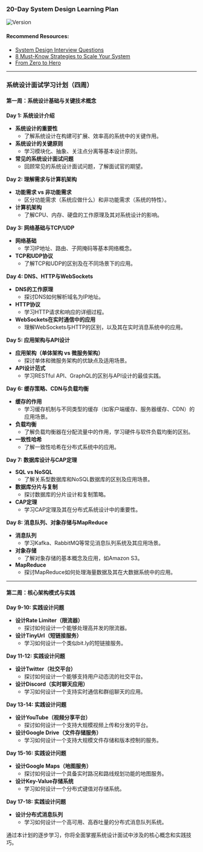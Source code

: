 ### 20-Day System Design Learning Plan

![Version](https://img.shields.io/badge/version-1.0.0-blue)

#### Recommend Resources:
- [System Design Interview Questions](https://codebitwave.com/system-design-interview-questions/)
- [8 Must-Know Strategies to Scale Your System](https://codebitwave.com/system-design-101-8-must-know-strategies-to-scale-your-system/)
- [From Zero to Hero](https://github.com/uwspstar/From-Zero-to-Hero/tree/main)

------

### 系统设计面试学习计划（四周）

#### 第一周：系统设计基础与关键技术概念

**Day 1: 系统设计介绍**  
- **系统设计的重要性**  
   - 了解系统设计在构建可扩展、效率高的系统中的关键作用。
- **系统设计的关键原则**  
   - 学习模块化、抽象、关注点分离等基本设计原则。
- **常见的系统设计面试问题**  
   - 回顾常见的系统设计面试问题，了解面试官的期望。

**Day 2: 理解需求与计算机架构**  
- **功能需求 vs 非功能需求**  
   - 区分功能需求（系统应做什么）和非功能需求（系统的特性）。
- **计算机架构**  
   - 了解CPU、内存、硬盘的工作原理及其对系统设计的影响。

**Day 3: 网络基础与TCP/UDP**  
- **网络基础**  
   - 学习IP地址、路由、子网掩码等基本网络概念。
- **TCP和UDP协议**  
   - 了解TCP和UDP的区别及在不同场景下的应用。

**Day 4: DNS、HTTP与WebSockets**  
- **DNS的工作原理**  
   - 探讨DNS如何解析域名为IP地址。
- **HTTP协议**  
   - 学习HTTP请求和响应的详细过程。
- **WebSockets在实时通信中的应用**  
   - 理解WebSockets与HTTP的区别，以及其在实时消息系统中的应用。

**Day 5: 应用架构与API设计**  
- **应用架构（单体架构 vs 微服务架构）**  
   - 探讨单体和微服务架构的优缺点及适用场景。
- **API设计范式**  
   - 学习RESTful API、GraphQL的区别与API设计的最佳实践。

**Day 6: 缓存策略、CDN与负载均衡**  
- **缓存的作用**  
   - 学习缓存机制与不同类型的缓存（如客户端缓存、服务器缓存、CDN）的应用场景。
- **负载均衡**  
   - 了解负载均衡器在分配流量中的作用，学习硬件与软件负载均衡的区别。
- **一致性哈希**  
   - 了解一致性哈希在分布式系统中的应用。

**Day 7: 数据库设计与CAP定理**  
- **SQL vs NoSQL**  
   - 了解关系型数据库和NoSQL数据库的区别及应用场景。
- **数据库分片与复制**  
   - 探讨数据库的分片设计和复制策略。
- **CAP定理**  
   - 学习CAP定理及其在分布式系统设计中的重要性。

**Day 8: 消息队列、对象存储与MapReduce**  
- **消息队列**  
   - 学习Kafka、RabbitMQ等常见消息队列系统及其应用场景。
- **对象存储**  
   - 了解对象存储的基本概念及应用，如Amazon S3。
- **MapReduce**  
   - 探讨MapReduce如何处理海量数据及其在大数据系统中的应用。

---

#### 第二周：核心架构模式与实践

**Day 9-10: 实践设计问题**  
- **设计Rate Limiter（限流器）**  
   - 探讨如何设计一个能够处理高并发的限流器。
- **设计TinyUrl（短链接服务）**  
   - 学习如何设计一个类似bit.ly的短链接服务。

**Day 11-12: 实践设计问题**  
- **设计Twitter（社交平台）**  
   - 探讨如何设计一个能够支持用户动态流的社交平台。
- **设计Discord（实时聊天应用）**  
   - 学习如何设计一个支持实时通信和群组聊天的应用。

**Day 13-14: 实践设计问题**  
- **设计YouTube（视频分享平台）**  
   - 探讨如何设计一个支持大规模视频上传和分发的平台。
- **设计Google Drive（文件存储服务）**  
   - 学习如何设计一个支持大规模文件存储和版本控制的服务。

**Day 15-16: 实践设计问题**  
- **设计Google Maps（地图服务）**  
   - 探讨如何设计一个具备实时路况和路线规划功能的地图服务。
- **设计Key-Value存储系统**  
   - 学习如何设计一个分布式键值对存储系统。

**Day 17-18: 实践设计问题**  
- **设计分布式消息队列**  
   - 学习如何设计一个高可用、高吞吐量的分布式消息队列系统。

通过本计划的逐步学习，你将全面掌握系统设计面试中涉及的核心概念和实践技巧。


